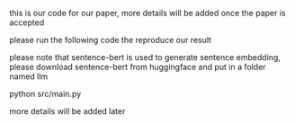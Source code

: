 this is our code for our paper, more details will be added once the paper is accepted

please run the following code the reproduce our result

please note that sentence-bert is used to generate sentence embedding, please download sentence-bert from huggingface and put in a folder named llm

python src/main.py

more details will be added later
